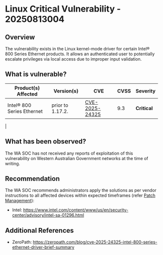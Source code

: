 # Linux Critical Vulnerability - 20250813004

## Overview
The vulnerability exists in the Linux kernel-mode driver for certain Intel® 800 Series Ethernet products.
It allows an authenticated user to potentially escalate privileges via local access due to improper input validation.

## What is vulnerable?

| Product(s) Affected | Version(s) | CVE                                                                                                                                      | CVSS         | Severity                                                       |
| ------------------- | ---------- | ---------------------------------------------------------------------------------------------------------------------------------------- | ------------ | -------------------------------------------------------------- |
| Intel® 800 Series Ethernet      | prior to 1.17.2.    | [CVE-2025-24325](https://nvd.nist.gov/vuln/detail/CVE-2025-24325)                                                                        | 9.3          | **Critical**                                   |
|

## What has been observed?

The WA SOC has not received any reports of exploitation of this vulnerability on Western Australian Government networks at the time of writing.

## Recommendation

The WA SOC recommends administrators apply the solutions as per vendor instructions to all affected devices within expected timeframes (refer [Patch Management](../guidelines/patch-management.md)):

- Intel: <https://www.intel.com/content/www/us/en/security-center/advisory/intel-sa-01296.html>

## Additional References

- ZeroPath: <https://zeropath.com/blog/cve-2025-24325-intel-800-series-ethernet-driver-brief-summary>

